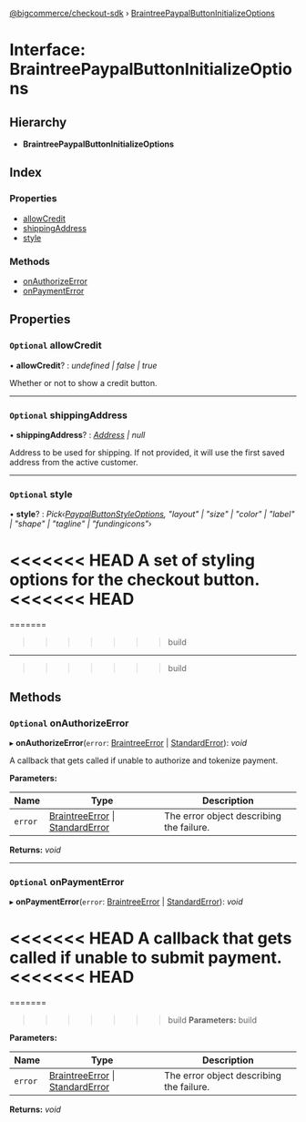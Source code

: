 [@bigcommerce/checkout-sdk](../README.md) › [BraintreePaypalButtonInitializeOptions](braintreepaypalbuttoninitializeoptions.md)

# Interface: BraintreePaypalButtonInitializeOptions

## Hierarchy

* **BraintreePaypalButtonInitializeOptions**

## Index

### Properties

* [allowCredit](braintreepaypalbuttoninitializeoptions.md#optional-allowcredit)
* [shippingAddress](braintreepaypalbuttoninitializeoptions.md#optional-shippingaddress)
* [style](braintreepaypalbuttoninitializeoptions.md#optional-style)

### Methods

* [onAuthorizeError](braintreepaypalbuttoninitializeoptions.md#optional-onauthorizeerror)
* [onPaymentError](braintreepaypalbuttoninitializeoptions.md#optional-onpaymenterror)

## Properties

### `Optional` allowCredit

• **allowCredit**? : *undefined | false | true*

Whether or not to show a credit button.

___

### `Optional` shippingAddress

• **shippingAddress**? : *[Address](address.md) | null*

Address to be used for shipping.
If not provided, it will use the first saved address from the active customer.

___

### `Optional` style

• **style**? : *Pick‹[PaypalButtonStyleOptions](paypalbuttonstyleoptions.md), "layout" | "size" | "color" | "label" | "shape" | "tagline" | "fundingicons"›*

<<<<<<< HEAD
A set of styling options for the checkout button.
<<<<<<< HEAD
=======

=======
>>>>>>> build
___
>>>>>>> build

## Methods

### `Optional` onAuthorizeError

▸ **onAuthorizeError**(`error`: [BraintreeError](braintreeerror.md) | [StandardError](../classes/standarderror.md)): *void*

A callback that gets called if unable to authorize and tokenize payment.

**Parameters:**

Name | Type | Description |
------ | ------ | ------ |
`error` | [BraintreeError](braintreeerror.md) &#124; [StandardError](../classes/standarderror.md) | The error object describing the failure.  |

**Returns:** *void*

___

### `Optional` onPaymentError

▸ **onPaymentError**(`error`: [BraintreeError](braintreeerror.md) | [StandardError](../classes/standarderror.md)): *void*

<<<<<<< HEAD
A callback that gets called if unable to submit payment.
<<<<<<< HEAD
=======

=======
>>>>>>> build
**Parameters:**
>>>>>>> build

**Parameters:**

Name | Type | Description |
------ | ------ | ------ |
`error` | [BraintreeError](braintreeerror.md) &#124; [StandardError](../classes/standarderror.md) | The error object describing the failure.  |

**Returns:** *void*
